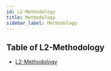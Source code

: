 ```yaml
---
id: L2-Methodology
title: Methodology
sidebar_label: Methodology
---
```


## Table of L2-Methodology

- [L2-Methodology](L2-Methodology.md)
